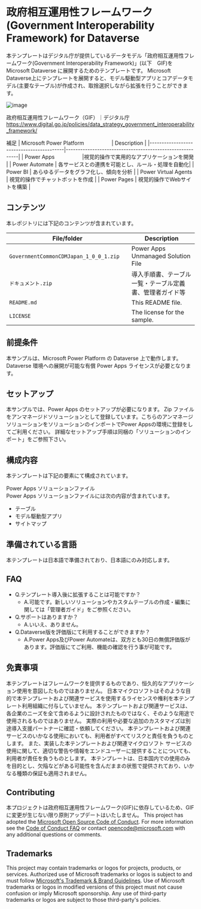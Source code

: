 # 政府相互運用性フレームワーク(Government Interoperability Framework) for Dataverse

本テンプレートはデジタル庁が提供しているデータモデル「政府相互運用性フレームワーク(Government Interoperability Framework)」(以下　GIF)を Microsoft Dataverse に展開するためのテンプレートです。
Microsoft Dataverse上にテンプレートを展開すると、モデル駆動型アプリとコアデータモデル(主要なテーブル)が作成され、取捨選択しながら拡張を行うことができます。 

![image](https://user-images.githubusercontent.com/123050871/214772063-25f861a9-f66a-454f-b0b9-c6e06bb4dd1e.png)

政府相互運用性フレームワーク（GIF）｜デジタル庁
https://www.digital.go.jp/policies/data_strategy_government_interoperability_framework/

補足
|       Microsoft Power Platform              　　　　　| Description                                              |
|------------------------------------------|----------------------------------------------------------|
| Power Apps   　　　　　|視覚的操作で実用的なアプリケーションを開発                       |
| Power Automate                              | 各サービスとの連携を可能とし、ルール・処理を自動化|
| Power BI                           | あらゆるデータをグラフ化し、傾向を分析                                        |
| Power Virtual Agents                                | 視覚的操作でチャットボットを作成                              |
| Power Pages                              | 視覚的操作でWebサイトを構築                            |

## コンテンツ
本レポジトリには下記のコンテンツが含まれています。

| File/folder                     　　　　　| Description                                              |
|------------------------------------------|----------------------------------------------------------|
| `GovernmentCommonCDMJapan_1_0_0_1.zip`   　　　　　|Power Apps Unmanaged Solution File                        |
| `ドキュメント.zip`                              | 導入手順書、テーブル一覧・テーブル定義書、管理者ガイド等|
| `README.md`                              | This README file.                                        |
| `LICENSE`                                | The license for the sample.                              |

## 前提条件
本サンプルは、Microsoft Power Platform の Dataverse 上で動作します。
Dataverse 環境への展開が可能な有償 Power Apps ライセンスが必要となります。

## セットアップ
本サンプルでは、Power Apps のセットアップが必要になります。
Zip ファイルをアンマネージドソリューションとして登録しています。こちらのアンマネージソリューションをソリューションのインポートでPower Appsの環境に登録をしてご利用ください。
詳細なセットアップ手順は同梱の「ソリューションのインポート」をご参照下さい。

## 構成内容
本テンプレートは下記の要素にて構成されています。

Power Apps ソリューションファイル  
Power Apps ソリューションファイルには次の内容が含まれています。
 - テーブル
 - モデル駆動型アプリ
 - サイトマップ

## 準備されている言語
本テンプレートは日本語で準備されており、日本語にのみ対応します。

## FAQ
 - Q.テンプレート導入後に拡張することは可能ですか？
   - A.可能です。新しいソリューションやカスタムテーブルの作成・編集に関しては「管理者ガイド」をご参照ください。
 - Q.サポートはありますか？
    - A.いいえ、ありません。
 - Q.Dataverse版を評価版にて利用することができますか？
    - A.Power Apps及びPower Automateは、双方とも30日の無償評価版があります。評価版にてご利用、機能の確認を行う事が可能です。

## 免責事項
本テンプレートはフレームワークを提供するものであり、恒久的なアプリケーション使用を意図したものではありません。
日本マイクロソフトはそのような目的で本テンプレートおよび関連サービスを使用するライセンスや権利を本テンプレート利用組織に付与していません。 
本テンプレートおよび関連サービスは、各企業のニーズを全て含めるように設計されたものではなく、そのような用途で使用されるものではありません。
実際の利用や必要な追加のカスタマイズは別途導入支援パートナーに確認・依頼してください。 本テンプレートおよび関連サービスのいかなる使用においても、利用者がすべてリスクと責任を負うものとします。
また、実装した本テンプレートおよび関連マイクロソフト サービスの使用に関して、適切な警告や情報をエンドユーザーに提供することについても、利用者が責任を負うものとします。 
本テンプレートは、日本国内での使用のみを目的とし、欠陥などがある可能性を含んだままの状態で提供されており、いかなる種類の保証も適用されません。

## Contributing
本プロジェクトは政府相互運用性フレームワーク(GIF)に依存しているため、GIFに変更が生じない限り原則アップデートはいたしません。
This project has adopted the [Microsoft Open Source Code of Conduct](https://opensource.microsoft.com/codeofconduct/).
For more information see the [Code of Conduct FAQ](https://opensource.microsoft.com/codeofconduct/faq/) or
contact [opencode@microsoft.com](mailto:opencode@microsoft.com) with any additional questions or comments.

## Trademarks

This project may contain trademarks or logos for projects, products, or services. Authorized use of Microsoft 
trademarks or logos is subject to and must follow 
[Microsoft's Trademark & Brand Guidelines](https://www.microsoft.com/en-us/legal/intellectualproperty/trademarks/usage/general).
Use of Microsoft trademarks or logos in modified versions of this project must not cause confusion or imply Microsoft sponsorship.
Any use of third-party trademarks or logos are subject to those third-party's policies.
